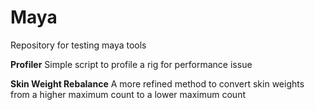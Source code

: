 # Maya
Repository for testing maya tools

**Profiler**
    Simple script to profile a rig for performance issue
    
**Skin Weight Rebalance**
    A more refined method to convert skin weights from a higher maximum count to a lower maximum count

